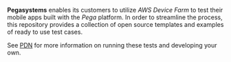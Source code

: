 **Pegasystems** enables its customers to utilize *AWS Device Farm* to test their mobile apps built with the *Pega* platform.  In order to streamline the process, this repository provides a collection of open source templates and examples of ready to use test cases.

See [PDN](https://pdn.pega.com/) for more information on running these tests and developing your own.

